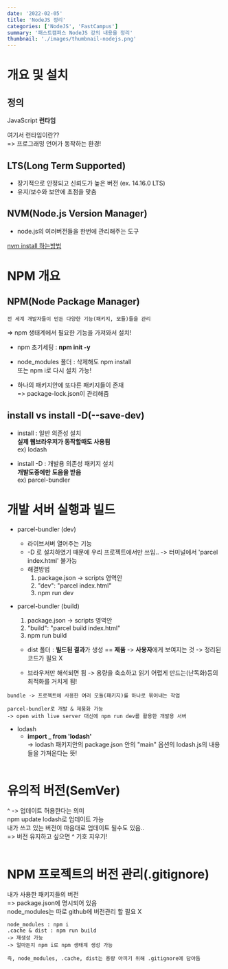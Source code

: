 ```yaml
---
date: '2022-02-05'
title: 'NodeJS 정리'
categories: ['NodeJS', 'FastCampus']
summary: '패스트캠퍼스 NodeJS 강의 내용을 정리'
thumbnail: './images/thumbnail-nodejs.png'
---
```


# 개요 및 설치

## 정의

JavaScript **런타임**

여기서 런타임이란??  
=> 프로그래밍 언어가 동작하는 환경!

## LTS(Long Term Supported)

- 장기적으로 안정되고 신뢰도가 높은 버전 (ex. 14.16.0 LTS)
- 유지/보수와 보안에 초점을 맞춤

## NVM(Node.js Version Manager)

- node.js의 여러버전들을 한번에 관리해주는 도구

[nvm install 하는방법](https://github.com/nvm-sh/nvm)

# NPM 개요

## NPM(Node Package Manager)

```
전 세계 개발자들이 만든 다양한 기능(패키지, 모듈)들을 관리
```

=> npm 생태계에서 필요한 기능을 가져와서 설치!

- npm 초기세팅 : **npm init -y**

- node_modules 폴더 : 삭제해도 npm install <br> 또는 npm i로 다시 설치 가능!

- 하나의 패키지안에 또다른 패키지들이 존재 <br> => package-lock.json이 관리해줌

## install vs install -D(--save-dev)

- install : 일반 의존성 설치  
  **실제 웹브라우저가 동작할때도 사용됨**<br>
  ex) lodash

- install -D : 개발용 의존성 패키지 설치 <br>**개발도중에만 도움을 받음**<br> ex) parcel-bundler

# 개발 서버 실행과 빌드

- parcel-bundler (dev)

  - 라이브서버 열어주는 기능
  - -D 로 설치하였기 때문에 우리 프로젝트에서만 쓰임..
    -> 터미널에서 'parcel index.html' 불가능
  - 해결방법
    1. package.json -> scripts 영역안
    2. "dev": "parcel index.html"
    3. npm run dev

- parcel-bundler (build)

  1. package.json -> scripts 영역안
  2. "build": "parcel build index.html"
  3. npm run build<br>

  - dist 폴더 : **빌드된 결과**가 생성 == **제품** -> **사용자**에게 보여지는 것 -> 정리된 코드가 필요 X

  - 브라우저만 해석되면 됨 -> 용량을 축소하고 읽기 어렵게 만드는(난독화)등의 최적화를 거치게 됨!

```
bundle -> 프로젝트에 사용한 여러 모듈(패키지)를 하나로 묶어내는 작업
```

```
parcel-bundler로 개발 & 제품화 가능
-> open with live server 대신에 npm run dev를 활용한 개발용 서버
```

- lodash
  - **import \_ from 'lodash'**  
     -> lodash 패키지안의 package.json 안의 "main" 옵션의 lodash.js의 내용들을 가져온다는 뜻!
    <br><br>

# 유의적 버전(SemVer)

^ -> 업데이트 허용한다는 의미  
npm update lodash로 업데이트 가능  
내가 쓰고 있는 버전이 마음대로 업데이트 될수도 있음..  
=> 버전 유지하고 싶으면 ^ 기호 지우기!
<br><br>

# NPM 프로젝트의 버전 관리(.gitignore)

내가 사용한 패키지들의 버전  
=> package.json에 명시되어 있음  
node_modules는 따로 github에 버전관리 할 필요 X

```
node_modules : npm i
.cache & dist : npm run build
-> 재생성 가능
-> 얼마든지 npm i로 npm 생태계 생성 가능

즉, node_modules, .cache, dist는 용량 아끼기 위해 .gitignore에 담아둠
```
